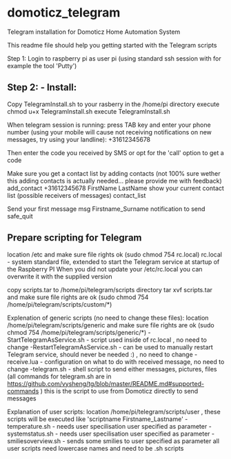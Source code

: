 domoticz_telegram
=================

Telegram installation for Domoticz Home Automation System

This readme file should help you getting started with the Telegram scripts

Step 1: Login to raspberry pi as user pi (using standard ssh session with for example the tool 'Putty')

Step 2: - Install:
--------
Copy TelegramInstall.sh to your rasberry in the /home/pi directory
execute chmod u+x TelegramInstall.sh
execute TelegramInstall.sh

When telegram session is running:
press TAB key and enter your phone number (using your mobile will cause not receiving notifications on new messages, try using your landline): +31612345678

Then enter the code you received by SMS or opt for the 'call' option to get a code

Make sure you get a contact list by adding contacts  (not 100% sure wether this adding contacts is actually needed... please provide me with feedback)
add_contact +31612345678 FirstName LastName
show your current contact list (possible receivers of messages)
contact_list

Send your first message
msg Firstname_Surname notification to send
safe_quit

Prepare scripting for Telegram
------------------------------
location /etc and make sure file rights ok (sudo chmod 754 rc.local)
rc.local - system standard file, extended to start the Telegram service at startup of the Raspberry PI
When you did not update your /etc/rc.local you can overwrite it with the supplied version

copy scripts.tar to /home/pi/telegram/scripts directory
tar xvf scripts.tar 
and make sure file rights are ok (sudo chmod 754 /home/pi/telegram/scripts/custom/*)


Explenation of generic scripts (no need to change these files):
 location /home/pi/telegram/scripts/generic and make sure file rights are ok (sudo chmod 754 /home/pi/telegram/scripts/generic/*)
 -StartTelegramAsService.sh - script used inside of rc.local , no need to change
 -RestartTelegramAsService.sh - can be used to manually restart Telegram service, should never be needed :) , no need to change
 -receive.lua - configuration on what to do with received message, no need to change
 -telegram.sh - shell script to send either messages, pictures, files (all commands for telegram.sh are in https://github.com/vysheng/tg/blob/master/README.md#supported-commands )
     this is the script to use from Domoticz directly to send messages

Explanation of user scripts:
location /home/pi/telegram/scripts/user , these scripts will be executed like 'scriptname Firstname_Lastname'
-temperature.sh - needs user specilisation user specified as parameter
-systemstatus.sh - needs user specilisation user specified as parameter
-smiliesoverview.sh - sends some smilies to user specified as parameter
all user scripts need lowercase names and need to be .sh scripts


